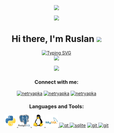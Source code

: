 <div id="header" align="center">
  <img src="https://media.giphy.com/media/lP8xu5t2DLGG045H8F/giphy.gif" width="100"/>
</div>

<p align="center">
  <img src="https://komarev.com/ghpvc/?username=NRAZOL" />
</p>

<h1 align="center">Hi there, I'm Ruslan</a> 
<img src="https://github.com/blackcater/blackcater/raw/main/images/Hi.gif" height="32"/></h1>

<div id="header" align="center">
<a href="https://git.io/typing-svg"><img src="https://readme-typing-svg.herokuapp.com?font=Fira+Code&pause=1000&width=600&lines=Senior+monitoring+automation+engineer+at+Tele2;" alt="Typing SVG" /></a>
</div>


<div id="header" align="center">
  <img src="https://www.codewars.com/users/RusyaZol/badges/small" width="280"/>
</div>





<p align="center">
  <img src="https://streak-stats.demolab.com?user=NRAZOL&theme=dark&hide_border=true&border_radius=4.4" />
</p>





<h3 align="center">Connect with me:</h3>
<p align="center"><a href="https://www.hackerrank.com/netryapka" target="blank"><img src="https://raw.githubusercontent.com/rahuldkjain/github-profile-readme-generator/master/src/images/icons/Social/hackerrank.svg" alt="netryapka" width="40" height="30" align="center" /></a>
<a href="https://vk.com/ne_tryapka" target="blank"><img src="https://www.vectorlogo.zone/logos/vk/vk-ar21.svg" alt="netryapka" width="60" height="30" align="center" /></a>
<a href="https://vk.com/ne_tryapka" target="blank"><img src="https://www.vectorlogo.zone/logos/gmail/gmail-icon.svg" alt="netryapka" width="40" height="25" align="center" /></a></p>

<h3 align="center">Languages and Tools:</h3>
<p align="center"><a href="https://www.python.org" target="_blank" rel="noreferrer"> <img src="https://raw.githubusercontent.com/devicons/devicon/master/icons/python/python-original.svg" alt="python" width="40" height="40" /> </a>
<a href="https://www.postgresql.org" target="_blank" rel="noreferrer"> <img src="https://raw.githubusercontent.com/devicons/devicon/master/icons/postgresql/postgresql-original-wordmark.svg" alt="postgresql" width="40" height="40" /> </a>
<a href="https://www.linux.org/" target="_blank" rel="noreferrer"> <img src="https://raw.githubusercontent.com/devicons/devicon/master/icons/linux/linux-original.svg" alt="linux" width="40" height="40" /> </a>  
<a href="https://www.mysql.com/" target="_blank" rel="noreferrer"> <img src="https://raw.githubusercontent.com/devicons/devicon/master/icons/mysql/mysql-original-wordmark.svg" alt="mysql" width="40" height="40" /> </a>
<a href="https://www.qt.io/" target="_blank" rel="noreferrer"> <img src="https://upload.wikimedia.org/wikipedia/commons/0/0b/Qt_logo_2016.svg" alt="qt" width="40" height="40" /> </a> 
<a href="https://www.sqlite.org/" target="_blank" rel="noreferrer"> <img src="https://www.vectorlogo.zone/logos/sqlite/sqlite-icon.svg" alt="sqlite" width="40" height="40" /></a>
<a href="https://git-scm.com/" target="_blank" rel="noreferrer"> <img src="https://www.vectorlogo.zone/logos/git-scm/git-scm-icon.svg" alt="git" width="40" height="40"/> </a>
</a>
<a href="https://redis.io/" target="_blank" rel="noreferrer"> <img src="https://www.vectorlogo.zone/logos/redis/redis-icon.svg" alt="git" width="40" height="40"/> </a>
</p>


